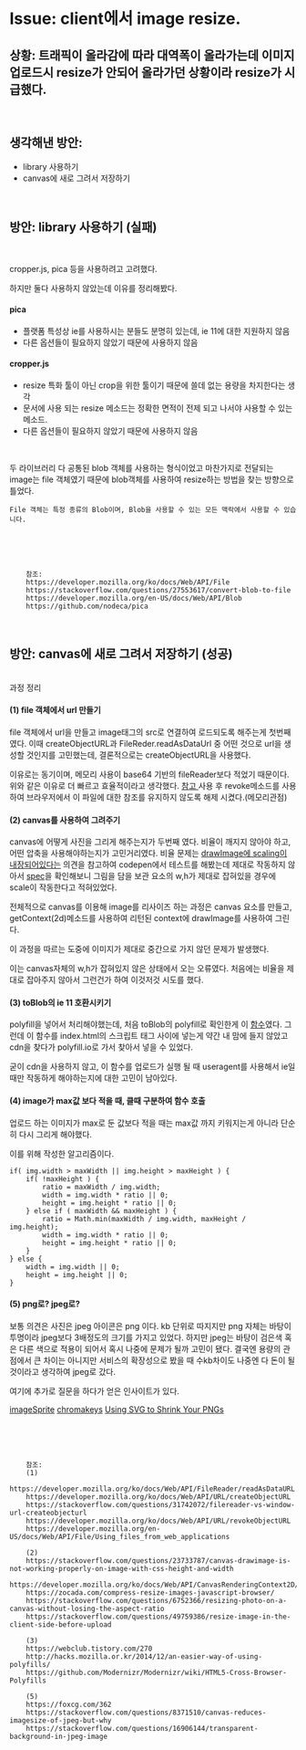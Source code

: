 <!--
author: Dailyscat
purpose: issue arrange
rules:
 (1) 헤더와 문단사이
    <br/>
    <br/>
 (2) 코드가 작성되는 부분은 >로 정리
 (3) 참조는 해당 내용 바로 아래
    <br/>
    <br/>
 (4) 명령어는 bold
 (5) 방안은 ## 안의 과정은 ###
-->

# Issue: client에서 image resize.

## 상황: 트래픽이 올라감에 따라 대역폭이 올라가는데 이미지 업로드시 resize가 안되어 올라가던 상황이라 resize가 시급했다.

<br/>

## 생각해낸 방안:
+ library 사용하기
+ canvas에 새로 그려서 저장하기


<br/>

## 방안: library 사용하기 (실패)
<br/>

  cropper.js, pica 등을 사용하려고 고려했다.

  하지만 둘다 사용하지 않았는데 이유를 정리해봤다.

  #### pica
  + 플랫폼 특성상 ie를 사용하시는 분들도 분명히 있는데, ie 11에 대한 지원하지 않음
  + 다른 옵션들이 필요하지 않았기 때문에 사용하지 않음

  #### cropper.js
  + resize 특화 툴이 아닌 crop을 위한 툴이기 때문에 쓸데 없는 용량을 차지한다는 생각
  + 문서에 사용 되는 resize 메소드는 정확한 면적이 전제 되고 나서야 사용할 수 있는 메소드.
  + 다른 옵션들이 필요하지 않았기 때문에 사용하지 않음

<br/>

두 라이브러리 다 공통된 blob 객체를 사용하는 형식이었고 마찬가지로 전달되는 image는 file 객체였기 때문에 blob객체를 사용하여 resize하는 방법을 찾는 방향으로 틀었다.

    File 객체는 특정 종류의 Blob이며, Blob을 사용할 수 있는 모든 맥락에서 사용할 수 있습니다.

<br/>
<br/>
<br/>

        참조:
        https://developer.mozilla.org/ko/docs/Web/API/File
        https://stackoverflow.com/questions/27553617/convert-blob-to-file
        https://developer.mozilla.org/en-US/docs/Web/API/Blob
        https://github.com/nodeca/pica


<br/>

## 방안: canvas에 새로 그려서 저장하기  (성공)
<br/>
  과정 정리

  #### (1) file 객체에서 url 만들기
  file 객체에서 url을 만들고 image태그의 src로 연결하여 로드되도록 해주는게 첫번째 였다.
  이때 createObjectURL과 FileReder.readAsDataUrl 중 어떤 것으로 url을 생성할 것인지를 고민했는데, 결론적으로는 createObjectURL을 사용했다.

  이유로는 동기이며, 메모리 사용이 base64 기반의 fileReader보다 적었기 때문이다. 위와 같은 이유로 더 빠르고 효율적이라고 생각했다.
  <a href="https://stackoverflow.com/questions/31742072/filereader-vs-window-url-createobjecturl">
  참고
  </a>
  사용 후 revoke메소드를 사용하여 브라우저에서 이 파일에 대한 참조를 유지하지 않도록 해제 시켰다.(메모리관점)

  #### (2) canvas를 사용하여 그려주기
  canvas에 어떻게 사진을 그리게 해주는지가 두번째 였다.
  비율이 깨지지 않아야 하고, 어떤 압축을 사용해야하는지가 고민거리였다.
  비율 문제는 [drawImage에 scaling이 내장되어있다는]("https://stackoverflow.com/questions/6752366/resizing-photo-on-a-canvas-without-losing-the-aspect-ratio") 의견을 참고하여 codepen에서 테스트를 해봤는데 제대로 작동하지 않아서 [spec](https://html.spec.whatwg.org/multipage/canvas.html#drawing-rectangles-to-the-bitmap)을 확인해보니 그림을 담을 보관 요소의 w,h가 제대로 잡혀있을 경우에 scale이 작동한다고 적혀있었다.

  전체적으로 canvas를 이용해 image를 리사이즈 하는 과정은
  canvas 요소를 만들고, getContext(2d)메소드를 사용하여 리턴된 context에 drawImage를 사용하여 그린다.

  이 과정을 따르는 도중에 이미지가 제대로 중간으로 가지 않던 문제가 발생했다.

  이는 canvas자체의 w,h가 잡혀있지 않은 상태에서 오는 오류였다. 처음에는 비율을 제대로 잡아주지 않아서 그런건가 하여 이것저것 시도를 했다.


  #### (3) toBlob의 ie 11 호환시키기

  polyfill을 넣어서 처리해야했는데, 처음 toBlob의 polyfill로 확인한게 이 [함수](https://github.com/Financial-Times/polyfill-library/blob/master/polyfills/HTMLCanvasElement/prototype/toBlob/polyfill.js)였다. 그런데 이 함수를 index.html의 스크립트 태그 사이에 넣는게 약간 내 맘에 들지 않았고 cdn을 찾다가 polyfill.io로 가서 찾아서 넣을 수 있었다.

  굳이 cdn을 사용하지 않고, 이 함수를 업로드가 실행 될 때 useragent를 사용해서 ie일 때만 작동하게 해야하는지에 대한 고민이 남아있다.

  #### (4) image가 max값 보다 적을 때, 클때 구분하여 함수 호출

  업로드 하는 이미지가 max로 둔 값보다 적을 때는 max값 까지 키워지는게 아니라 단순히 다시 그리게 해야했다.

  이를 위해 작성한 알고리즘이다.

    if( img.width > maxWidth || img.height > maxHeight ) {
        if( !maxHeight ) {
            ratio = maxWidth / img.width;
            width = img.width * ratio || 0;
            height = img.height * ratio || 0;
        } else if ( maxWidth && maxHeight ) {
            ratio = Math.min(maxWidth / img.width, maxHeight / img.height);
            width = img.width * ratio || 0;
            height = img.height * ratio || 0;
        }
    } else {
        width = img.width || 0;
        height = img.height || 0;
    }

  #### (5) png로? jpeg로?

  보통 의견은 사진은 jpeg 아이콘은 png 이다.
  kb 단위로 따지지만 png 자체는 바탕이 투명이라 jpeg보다 3배정도의 크기를 가지고 있었다.
  하지만 jpeg는 바탕이 검은색 혹은 다른 색으로 적용이 되어서 혹시 나중에 문제가 될까 고민이 됐다.
  결국엔 용량의 관점에서 큰 차이는 아니지만 서비스의 확장성으로 봤을 때 수kb차이도 나중엔 다 돈이 될 것이라고 생각하여 jpeg로 갔다.

  여기에 추가로 질문을 하다가 얻은 인사이트가 있다.

  [imageSprite](http://tcpschool.com/css/css_basic_imageSprites)
  [chromakeys](https://www.w3.org/2013/chroma/)
  [Using SVG to Shrink Your PNGs](https://peterhrynkow.com/how-to-compress-a-png-like-a-jpeg/)



<br/>
<br/>
<br/>

        참조:
        (1)
        https://developer.mozilla.org/ko/docs/Web/API/FileReader/readAsDataURL
        https://developer.mozilla.org/ko/docs/Web/API/URL/createObjectURL
        https://stackoverflow.com/questions/31742072/filereader-vs-window-url-createobjecturl
        https://developer.mozilla.org/ko/docs/Web/API/URL/revokeObjectURL
        https://developer.mozilla.org/en-US/docs/Web/API/File/Using_files_from_web_applications

        (2)
        https://stackoverflow.com/questions/23733787/canvas-drawimage-is-not-working-properly-on-image-with-css-height-and-width
        https://developer.mozilla.org/ko/docs/Web/API/CanvasRenderingContext2D/drawImage
        https://zocada.com/compress-resize-images-javascript-browser/
        https://stackoverflow.com/questions/6752366/resizing-photo-on-a-canvas-without-losing-the-aspect-ratio
        https://stackoverflow.com/questions/49759386/resize-image-in-the-client-side-before-upload

        (3)
        https://webclub.tistory.com/270
        http://hacks.mozilla.or.kr/2014/12/an-easier-way-of-using-polyfills/
        https://github.com/Modernizr/Modernizr/wiki/HTML5-Cross-Browser-Polyfills

        (5)
        https://foxcg.com/362
        https://stackoverflow.com/questions/8371510/canvas-reduces-imagesize-of-jpeg-but-why
        https://stackoverflow.com/questions/16906144/transparent-background-in-jpeg-image


<br/>


